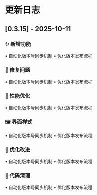 # 更新日志

## [0.3.15] - 2025-10-11

### ✨ 新增功能
• 自动化版本号同步机制
• 优化版本发布流程

### 🐛 修复问题
• 自动化版本号同步机制
• 优化版本发布流程

### 🎨 性能优化
• 自动化版本号同步机制
• 优化版本发布流程

### 🖼️ 界面样式
• 自动化版本号同步机制
• 优化版本发布流程

### 🔧 优化改进
• 自动化版本号同步机制
• 优化版本发布流程

### 🧹 代码清理
• 自动化版本号同步机制
• 优化版本发布流程





